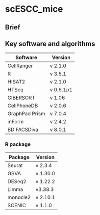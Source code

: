 # scESCC_mice


## Brief

## Key software and algorithms 
| Software |  Version |
| -----    | ------  | 
CellRanger | v 2.1.0 |
R | v 3.5.1 | 
HISAT2 | v 2.1.0 |
HTSeq | v 0.6.1p1 |
CIBERSORT | v 1.06 |
CellPhoneDB | v 2.0.6 |
GraphPad Prism | v 7.0.4 |
inForm | v 2.4.2 |
BD FACSDiva | v 8.0.1 |

### R package
| Package |  Version |
| -----    | ------  | 
Seurat | v 2.3.4 |
GSVA | v 1.30.0 |
DESeq2 | v 1.22.2 |
Limma | v3.38.3 |
monocle2 | v 2.10.1 |
SCENIC | v 1.1.0 |
